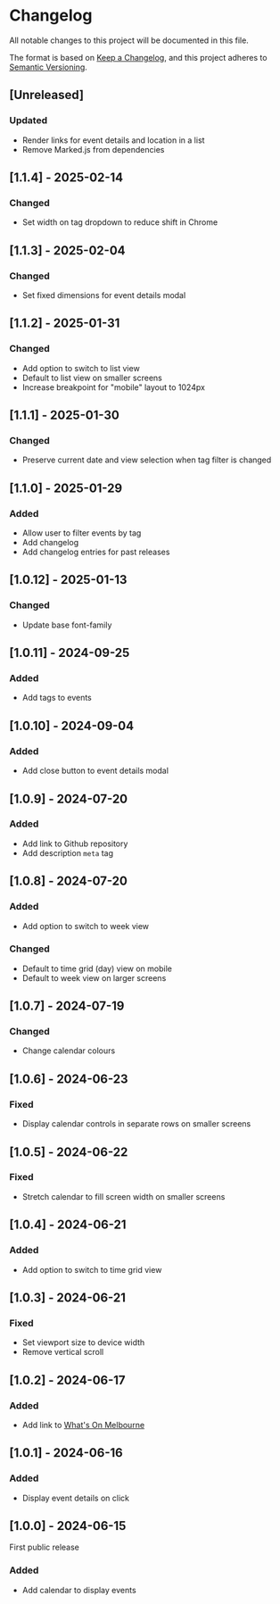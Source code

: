 # Changelog

All notable changes to this project will be documented in this file.

The format is based on [Keep a Changelog](https://keepachangelog.com/en/1.0.0/),
and this project adheres to [Semantic Versioning](https://semver.org/spec/v2.0.0.html).

## [Unreleased]

### Updated

- Render links for event details and location in a list
- Remove Marked.js from dependencies

## [1.1.4] - 2025-02-14

### Changed

- Set width on tag dropdown to reduce shift in Chrome

## [1.1.3] - 2025-02-04

### Changed

- Set fixed dimensions for event details modal

## [1.1.2] - 2025-01-31

### Changed

- Add option to switch to list view
- Default to list view on smaller screens
- Increase breakpoint for "mobile" layout to 1024px

## [1.1.1] - 2025-01-30

### Changed

- Preserve current date and view selection when tag filter is changed

## [1.1.0] - 2025-01-29

### Added

- Allow user to filter events by tag
- Add changelog
- Add changelog entries for past releases

## [1.0.12] - 2025-01-13

### Changed

- Update base font-family

## [1.0.11] - 2024-09-25

### Added

- Add tags to events

## [1.0.10] - 2024-09-04

### Added

- Add close button to event details modal

## [1.0.9] - 2024-07-20

### Added

- Add link to Github repository
- Add description `meta` tag

## [1.0.8] - 2024-07-20

### Added

- Add option to switch to week view

### Changed

- Default to time grid (day) view on mobile
- Default to week view on larger screens

## [1.0.7] - 2024-07-19

### Changed

- Change calendar colours

## [1.0.6] - 2024-06-23

### Fixed

- Display calendar controls in separate rows on smaller screens

## [1.0.5] - 2024-06-22

### Fixed

- Stretch calendar to fill screen width on smaller screens

## [1.0.4] - 2024-06-21

### Added

- Add option to switch to time grid view

## [1.0.3] - 2024-06-21

### Fixed

- Set viewport size to device width
- Remove vertical scroll

## [1.0.2] - 2024-06-17

### Added

- Add link to [What's On Melbourne](https://whatson.melbourne.vic.gov.au)

## [1.0.1] - 2024-06-16

### Added

- Display event details on click

## [1.0.0] - 2024-06-15

First public release

### Added

- Add calendar to display events
